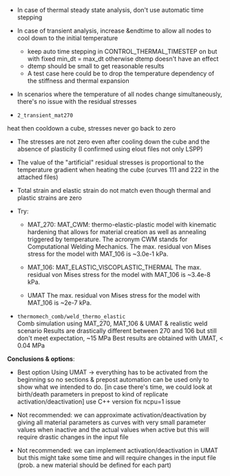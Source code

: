 - In case of thermal steady state analysis, don't use automatic time stepping
- In case of transient analysis, increase &endtime to allow all nodes to cool down to the initial temperature
  - keep auto time stepping in CONTROL_THERMAL_TIMESTEP on but with fixed min_dt = max_dt
    otherwise dtemp doesn't have an effect
  - dtemp should be small to get reasonable results
  - A test case here could be to drop the temperature dependency of the stiffness and thermal expansion

- In scenarios where the temperature of all nodes change simultaneously, there's no issue with the residual stresses 

- `2_transient_mat270`

heat then cooldown a cube, stresses never go back to zero 

  - The stresses are not zero even after cooling down the cube and the absence of plasticity (I confirmed using elout files not only LSPP)
  - The value of the "artificial" residual stresses is proportional to the temperature gradient when heating the cube (curves 111 and 222 in the attached files)
  - Total strain and elastic strain do not match even though thermal and plastic strains are zero

  - Try:
    - MAT_270: MAT_CWM: thermo-elastic-plastic model with kinematic hardening that allows for material creation as well as annealing triggered by temperature. The acronym CWM stands for Computational Welding Mechanics.
    The max. residual von Mises stress for the model with MAT_106 is ~3.0e-1 kPa.

    - MAT_106: MAT_ELASTIC_VISCOPLASTIC_THERMAL
      The max. residual von Mises stress for the model with MAT_106 is ~3.4e-8 kPa.

    - UMAT
      The max. residual von Mises stress for the model with MAT_106 is ~2e-7 kPa.
    
- `thermomech_comb/weld_thermo_elastic`  
  Comb simulation using MAT_270, MAT_106 & UMAT & realistic weld scenario
  Results are drastically different between 270 and 106 but still don't meet expectation, ~15 MPa
  Best results are obtained with UMAT, < 0.04 MPa



__Conclusions & options__:
- Best option
  Using UMAT -> everything has to be activated from the beginning so no sections & prepost automation can be used only to show what we intended to do. [in case there's time, we could look at birth/death parameters in prepost to kind of replicate activation/deactivation]
  use C++ version
  fix ncpu=1 issue

- Not recommended: we can approximate activation/deactivation by giving all material parameters as curves with very small parameter values when inactive and the actual values when active but this will require drastic changes in the input file

- Not recommended: we can implement activation/deactivation in UMAT but this might take some time and will require changes in the input file (prob. a new material should be defined for each part)